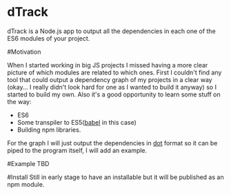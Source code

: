 dTrack
=====

dTrack is a Node.js app to output all the dependencies in each one of the ES6 modules of your project.


#Motivation

When I started working in big JS projects I missed having a more clear picture of which modules are related to which ones.
First I couldn't find any tool that could output a dependency graph of my projects in a clear way (okay... I really didn't look 
hard for one as I wanted to build it anyway) so I started to build my own. Also it's a good opportunity to learn some stuff on the way:

- ES6
- Some transpiler to ES5([babel](https://babeljs.io/) in this case)
- Building npm libraries.

For the graph I will just output the dependencies in [dot](http://www.graphviz.org/content/dot-language) format so 
it can be piped to the program itself, I will add an example.

#Example
TBD

#Install
Still in early stage to have an installable but it will be published as an npm module.


